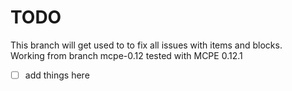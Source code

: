 # TODO

This branch will get used to to fix all issues with items and blocks.  
Working from branch mcpe-0.12 tested with MCPE 0.12.1

- [ ] add things here
